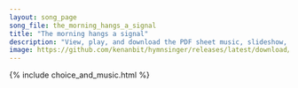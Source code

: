```yaml
---
layout: song_page
song_file: the_morning_hangs_a_signal
title: "The morning hangs a signal"
description: "View, play, and download the PDF sheet music, slideshow, and audio. Lyrics: The morning hangs a signal upon the mountain crest, while all the sleeping valleys in silent darkness rest. From peak to peak it flashes, it laughs al... english secular 4part morning"
image: https://github.com/kenanbit/hymnsinger/releases/latest/download/the_morning_hangs_a_signal-trad.png
---
```


{% include choice_and_music.html %}